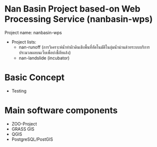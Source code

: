 # Nan Basin Project based-on Web Processing Service (nanbasin-wps)
Project name: nanbasin-wps
- Project lists:
    - nan-runoff (การวิเคราะห์น้ำท่าผิวดินเชิงพื้นที่อัตโนมัติในลุ่มน้ำน่านด้วยระบบบริการประมวลผลบนเว็บเพื่อบ่งชี้ภัยแล้ง)
    - nan-landslide (incubator)

# Basic Concept
 - Testing
# Main software components
- ZOO-Project
- GRASS GIS
- QGIS
- PostgreSQL/PostGIS
